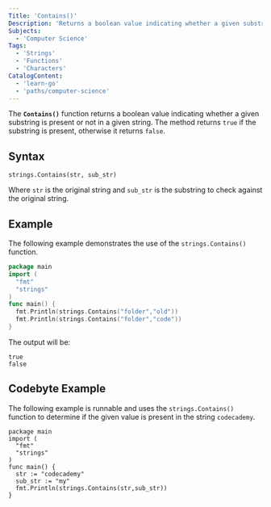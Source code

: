 ```yaml
---
Title: 'Contains()'
Description: 'Returns a boolean value indicating whether a given substring is present or not in a given string.'
Subjects:
  - 'Computer Science'
Tags:
  - 'Strings'
  - 'Functions'
  - 'Characters'
CatalogContent:
  - 'learn-go'
  - 'paths/computer-science'
---
```


The **`Contains()`** function returns a boolean value indicating whether a given substring is present or not in a given string. The method returns `true` if the substring is present, otherwise it returns `false`.

## Syntax

```pseudo
strings.Contains(str, sub_str)
```

Where `str` is the original string and `sub_str` is the substring to check against the original string.

## Example

The following example demonstrates the use of the `strings.Contains()` function.

```go
package main
import (
  "fmt"
  "strings"
)
func main() {
  fmt.Println(strings.Contains("folder","old"))
  fmt.Println(strings.Contains("folder","code"))
}
```

The output will be:

```shell
true
false
```

## Codebyte Example

The following example is runnable and uses the `strings.Contains()` function to determine if the given value is present in the string `codecademy`.

```codebyte/golang
package main
import (
  "fmt"
  "strings"
)
func main() {
  str := "codecademy"
  sub_str := "my"
  fmt.Println(strings.Contains(str,sub_str))
}
```
